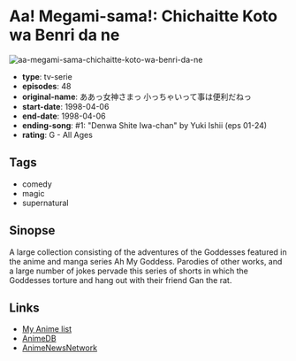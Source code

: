 # Aa! Megami-sama!: Chichaitte Koto wa Benri da ne

![aa-megami-sama-chichaitte-koto-wa-benri-da-ne](https://cdn.myanimelist.net/images/anime/1/303.jpg)

-   **type**: tv-serie
-   **episodes**: 48
-   **original-name**: ああっ女神さまっ 小っちゃいって事は便利だねっ
-   **start-date**: 1998-04-06
-   **end-date**: 1998-04-06
-   **ending-song**: #1: "Denwa Shite Iwa-chan" by Yuki Ishii (eps 01-24)
-   **rating**: G - All Ages

## Tags

-   comedy
-   magic
-   supernatural

## Sinopse

A large collection consisting of the adventures of the Goddesses featured in the anime and manga series Ah My Goddess. Parodies of other works, and a large number of jokes pervade this series of shorts in which the Goddesses torture and hang out with their friend Gan the rat.

## Links

-   [My Anime list](https://myanimelist.net/anime/303/Aa_Megami-sama__Chichaitte_Koto_wa_Benri_da_ne)
-   [AnimeDB](http://anidb.info/perl-bin/animedb.pl?show=anime&aid=186)
-   [AnimeNewsNetwork](http://www.animenewsnetwork.com/encyclopedia/anime.php?id=266)
